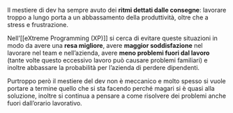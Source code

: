 Il mestiere di dev ha sempre avuto dei **ritmi dettati dalle consegne**: lavorare troppo a lungo porta a un abbassamento della produttività, oltre che a stress e frustrazione.

Nell’[[eXtreme Programming (XP)]] si cerca di evitare queste situazioni in modo da avere una **resa migliore**, avere **maggior soddisfazione** nel lavorare nel team e nell’azienda, avere **meno problemi fuori dal lavoro** (tante volte questo eccessivo lavoro può causare problemi familiari) e inoltre abbassare la probabilità per l’azienda di perdere dipendenti.

Purtroppo però il mestiere del dev non è meccanico e molto spesso si vuole portare a termine quello che si sta facendo perché magari si è quasi alla soluzione, inoltre si continua a pensare a come risolvere dei problemi anche fuori dall’orario lavorativo.